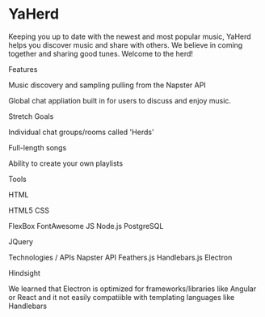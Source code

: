 # YaHerd

Keeping you up to date with the newest and most popular music, 
YaHerd helps you discover music and share with others. 
We believe in coming together and sharing good tunes. Welcome to the herd!


Features

Music discovery and sampling pulling from the Napster API 

Global chat appliation built in for users to discuss and enjoy music. 

Stretch Goals

Individual chat groups/rooms called 'Herds'

Full-length songs 

Ability to create your own playlists 

Tools

HTML

HTML5
CSS

FlexBox
FontAwesome
JS
Node.js 
PostgreSQL

JQuery

Technologies / APIs
Napster API
Feathers.js
Handlebars.js
Electron

Hindsight

We learned that Electron is optimized for frameworks/libraries like Angular or React
and it not easily compatiible with templating languages like Handlebars

